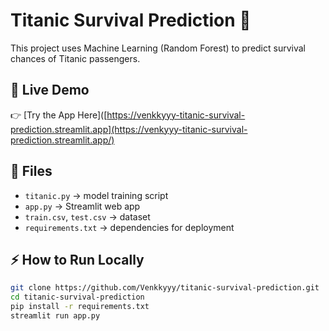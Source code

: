 # Titanic Survival Prediction 🚢

This project uses Machine Learning (Random Forest) to predict survival chances of Titanic passengers.

## 🔗 Live Demo
👉 [Try the App Here]([https://venkkyyy-titanic-survival-prediction.streamlit.app](https://venkyyy-titanic-survival-prediction.streamlit.app/)

## 📂 Files
- `titanic.py` → model training script  
- `app.py` → Streamlit web app  
- `train.csv`, `test.csv` → dataset  
- `requirements.txt` → dependencies for deployment  

## ⚡ How to Run Locally
```bash
git clone https://github.com/Venkkyyy/titanic-survival-prediction.git
cd titanic-survival-prediction
pip install -r requirements.txt
streamlit run app.py
